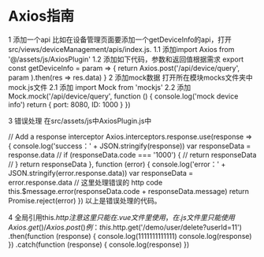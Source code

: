 # Axios指南

1 添加一个api
  比如在设备管理页面要添加一个getDeviceInfo的api，打开src/views/deviceManagement/apis/index.js.
  1.1 添加import Axios from '@/assets/js/AxiosPlugin'
  1.2 添加如下代码，参数和返回值根据需求
        export const getDeviceInfo = param => {
          return Axios.post('/api/device/query', param
          ).then(res => res.data)
        }
2 添加mock数据
  打开所在模块mocks文件夹中mock.js文件
  2.1 添加 import Mock from 'mockjs'
  2.2 添加 Mock.mock('/api/device/query', function () {
           console.log('mock device info')
           return {
              port: 8080,
              ID: 1000
           }
         })

3 错误处理
  在src/assets/js中AxiosPlugin.js中

  // Add a response interceptor
  Axios.interceptors.response.use(response => {
    console.log('success：' + JSON.stringify(response))
    var responseData = response.data
    // if (responseData.code === '1000') {
    //   return responseData
    // }
    return responseData
  }, function (error) {
   console.log('error：' + JSON.stringify(error.response.data))
    var responseData = error.response.data
    // 这里处理错误的 http code
    this.$message.error(responseData.code + responseData.message)
    return Promise.reject(error)
  })
  以上是错误处理的代码。

4 全局引用this.$http
  注意这里只能在.vue文件里使用，在.js文件里只能使用Axios.get()/Axios.post()
  例：
    this.$http.get('/demo/user/delete?userId=11')
       .then(function (response) {
         console.log(1111111111111)
         console.log(response)
       })
       .catch(function (response) {
         console.log(response)
       })
